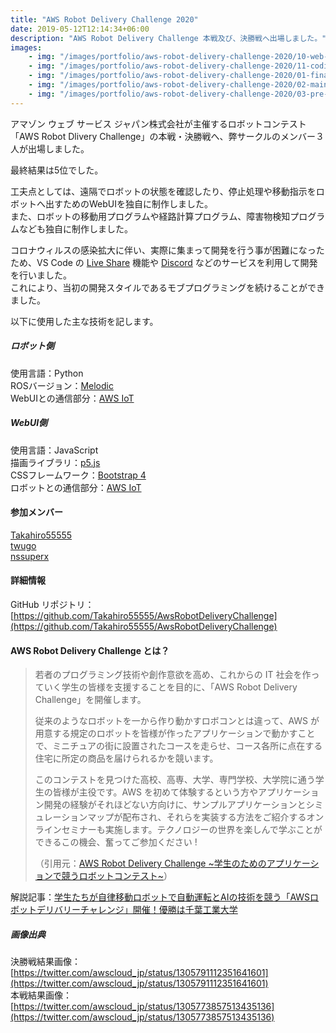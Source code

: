```yaml
---
title: "AWS Robot Delivery Challenge 2020"
date: 2019-05-12T12:14:34+06:00
description: "AWS Robot Delivery Challenge 本戦及び、決勝戦へ出場しました。"
images:
    - img: "/images/portfolio/aws-robot-delivery-challenge-2020/10-web-ui.jpeg"
    - img: "/images/portfolio/aws-robot-delivery-challenge-2020/11-coding.JPG"
    - img: "/images/portfolio/aws-robot-delivery-challenge-2020/01-final-game-result.jpeg"
    - img: "/images/portfolio/aws-robot-delivery-challenge-2020/02-main-game-result.jpeg"
    - img: "/images/portfolio/aws-robot-delivery-challenge-2020/03-pre-game-result.jpeg"
---
```


アマゾン ウェブ サービス ジャパン株式会社が主催するロボットコンテスト「AWS Robot Dlivery Challenge」の本戦・決勝戦へ、弊サークルのメンバー３人が出場しました。

最終結果は5位でした。

工夫点としては、遠隔でロボットの状態を確認したり、停止処理や移動指示をロボットへ出すためのWebUIを独自に制作しました。  
また、ロボットの移動用プログラムや経路計算プログラム、障害物検知プログラムなども独自に制作しました。  

コロナウィルスの感染拡大に伴い、実際に集まって開発を行う事が困難になったため、VS Code の [Live Share](https://visualstudio.microsoft.com/ja/services/live-share/) 機能や [Discord](https://discord.com/) などのサービスを利用して開発を行いました。  
これにより、当初の開発スタイルであるモブプログラミングを続けることができました。

以下に使用した主な技術を記します。

##### ロボット側
使用言語：Python  
ROSバージョン：[Melodic](http://wiki.ros.org/melodic)  
WebUIとの通信部分：[AWS IoT](https://aws.amazon.com/jp/iot/)


##### WebUI側
使用言語：JavaScript  
描画ライブラリ：[p5.js](https://p5js.org/)  
CSSフレームワーク：[Bootstrap 4](https://getbootstrap.jp/docs/4.5/extend/icons/)  
ロボットとの通信部分：[AWS IoT](https://aws.amazon.com/jp/iot/)  


#### 参加メンバー
[Takahiro55555](https://github.com/Takahiro55555)  
[twugo](https://github.com/twugo)  
[nssuperx](https://github.com/nssuperx)  

#### 詳細情報
GitHub リポジトリ：[https://github.com/Takahiro55555/AwsRobotDeliveryChallenge](https://github.com/Takahiro55555/AwsRobotDeliveryChallenge)


#### AWS Robot Delivery Challenge とは？

> 若者のプログラミング技術や創作意欲を高め、これからの IT 社会を作っていく学生の皆様を支援することを目的に、「AWS Robot Delivery Challenge」を開催します。
>  
> 従来のようなロボットを一から作り動かすロボコンとは違って、AWS が用意する規定のロボットを皆様が作ったアプリケーションで動かすことで、ミニチュアの街に設置されたコースを走らせ、コース各所に点在する住宅に所定の商品を届けられるかを競います。
>  
> このコンテストを見つけた高校、高専、大学、専門学校、大学院に通う学生の皆様が主役です。AWS を初めて体験するという方やアプリケーション開発の経験がそれほどない方向けに、サンプルアプリケーションとシミュレーションマップが配布され、それらを実装する方法をご紹介するオンラインセミナーも実施します。テクノロジーの世界を楽しんで学ぶことができるこの機会、奮ってご参加ください !
> 
> （引用元：[AWS Robot Delivery Challenge ~学生のためのアプリケーションで競うロボットコンテスト~](https://aws.amazon.com/jp/robot-delivery-challenge/)）

解説記事：[学生たちが自律移動ロボットで自動運転とAIの技術を競う「AWSロボットデリバリーチャレンジ」開催！優勝は千葉工業大学](https://robotstart.info/2020/09/16/aws-robot-dc-2020.html)

##### 画像出典
決勝戦結果画像：[https://twitter.com/awscloud_jp/status/1305791112351641601](https://twitter.com/awscloud_jp/status/1305791112351641601)  
本戦結果画像：[https://twitter.com/awscloud_jp/status/1305773857513435136](https://twitter.com/awscloud_jp/status/1305773857513435136)  
